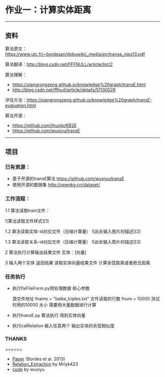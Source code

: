 # 作业一：计算实体距离

---

## 资料

算法原文：https://www.utc.fr/~bordesan/dokuwiki/_media/en/transe_nips13.pdf

算法翻译：http://blog.csdn.net/FFFNULL/article/list/2

算法理解：

+ https://xiangrongzeng.github.io/knowledge%20graph/transE.html
+ http://blog.csdn.net/fffnull/article/details/51130028

评估方法：https://xiangrongzeng.github.io/knowledge%20graph/transE-evaluation.html

算法开源：

+ https://github.com/thunlp/KB2E
+ https://github.com/wuxiyu/transE
        
---

## 项目

### 已有资源：

+ 基于开源的transE算法 https://github.com/wuxiyu/transE
+ 使用开源的数据集 http://openkg.cn/dataset/

### 工作流程：
1.1 算法读取train文件：

![算法读取文件样式][1]

1.2 算法读取实体-id对应文件（压缩计算量）
![此处输入图片的描述][2]

1.3 算法读取关系-id对应文件（压缩计算量）
![此处输入图片的描述][3]

2  算法执行计算输出结果文件
实体：[向量]

3  输入两个实体 返回结果
读取实体向量结果文件
计算余弦距离或者欧氏距离

### 任务执行

+ 执行fixFileForm.py预处理数据 核心参数

    源文件地址
    fname = "baike_triples.txt"
    文件读取的行数
    fnum = 10000
    测试时用的10000 太小 需要用大量数据进行计算

+ 执行transE.py 算法执行 得到实体向量
+ 执行calRelation 输入任意两个 输出实体的余弦相似度


### THANKS
======
* [Paper](https://www.utc.fr/~bordesan/dokuwiki/_media/en/transe_nips13.pdf) (Bordes et al. 2013)
* [Relation_Extraction](https://github.com/mrlyk423/relation_extraction) by Mrlyk423
* [code](https://github.com/wuxiyu/transE) by wuxiyu

